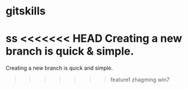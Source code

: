 # gitskills
ss
<<<<<<< HEAD
Creating a new branch is quick & simple.
=======
Creating a new branch is quick and simple.
>>>>>>> feature1
zhagming
win7
